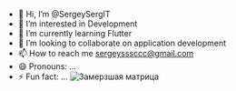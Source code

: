 - 👋 Hi, I’m @SergeySergIT
- 👀 I’m interested in Development
- 🌱 I’m currently learning Flutter
- 💞️ I’m looking to collaborate on application development
- 📫 How to reach me sergeysssccc@gmail.com
- 😄 Pronouns: ...
- ⚡ Fun fact: ...
![Замерзшая матрица](https://github.com/user-attachments/assets/f92d34ae-44cf-45b5-8f76-be8934928825)

<!---
SergeySergIT/SergeySergIT is a ✨ special ✨ repository because its `README.md` (this file) appears on your GitHub profile.
You can click the Preview link to take a look at your changes.
--->

